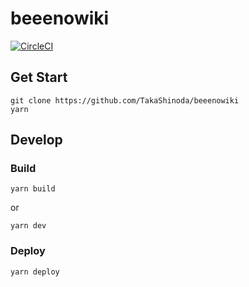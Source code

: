 # beeenowiki
[![CircleCI](https://circleci.com/gh/TakaShinoda/beeenowiki/tree/master.svg?style=svg)](https://circleci.com/gh/TakaShinoda/beeenowiki/tree/master)

## Get Start

```
git clone https://github.com/TakaShinoda/beeenowiki
yarn
```

## Develop

### Build
```
yarn build
```

or

```
yarn dev
```

### Deploy
```
yarn deploy
```
